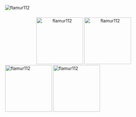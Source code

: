 <p align="left"> <img src="https://komarev.com/ghpvc/?username=flamur112&label=Profile%20views&color=0e75b6&style=flat" alt="flamur112" /> </p>

###

<div align="center">
<img src="https://github-readme-stats.vercel.app/api?username=flamur112&hide_title=false&hide_rank=false&show_icons=true&include_all_commits=true&count_private=true&disable_animations=false&theme=dark&locale=en&hide_border=false" height="150" alt="flamur112" />
  <img src="https://github-readme-stats.vercel.app/api/top-langs?username=Flamur112&locale=en&hide_title=false&layout=compact&card_width=320&langs_count=5&theme=dark&hide_border=false" height="150" alt="flamur112"  />
</div>
<img src="https://github-readme-stats.vercel.app/api?username=BeratAhmetaj&hide_title=false&hide_rank=false&show_icons=true&include_all_commits=true&count_private=true&disable_animations=false&theme=dark&locale=en&hide_border=false" height="150" alt="flamur112" />
<img src="https://github-readme-stats.vercel.app/api?username=Berat Ahmetaj's&hide_title=false&hide_rank=false&show_icons=true&include_all_commits=true&count_private=true&disable_animations=false&theme=dark&locale=en&hide_border=false" height="150" alt="flamur112" />

